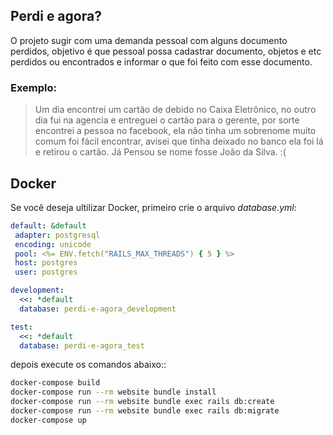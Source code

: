 ## Perdi e agora?
O projeto sugir com uma demanda pessoal com alguns documento perdidos, objetivo é que pessoal possa cadastrar documento, objetos e etc perdidos ou encontrados e informar o que foi feito com esse documento.

### Exemplo:

> Um dia encontrei um cartão de debido no Caixa Eletrônico, no outro dia fui na agencia e entreguei o cartão para o gerente, por sorte encontrei a pessoa no facebook, ela não tinha um sobrenome muito comum foi fácil encontrar, avisei que tinha deixado no banco ela foi lá e retirou o cartão. Já Pensou se nome fosse João da Silva. :(

## Docker
Se você deseja ultilizar Docker, primeiro crie o arquivo _database.yml_:


 ```yaml
 default: &default
  adapter: postgresql
  encoding: unicode
  pool: <%= ENV.fetch("RAILS_MAX_THREADS") { 5 } %>
  host: postgres
  user: postgres

 development:
   <<: *default
   database: perdi-e-agora_development 

 test:
   <<: *default
   database: perdi-e-agora_test 

 ```
depois execute os comandos abaixo::
 
 ```sh
 docker-compose build
 docker-compose run --rm website bundle install
 docker-compose run --rm website bundle exec rails db:create
 docker-compose run --rm website bundle exec rails db:migrate
 docker-compose up
 ```

